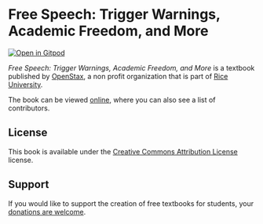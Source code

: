 # Free Speech: Trigger Warnings, Academic Freedom, and More

[![Open in Gitpod](https://gitpod.io/button/open-in-gitpod.svg)](https://gitpod.io/from-referrer/)

_Free Speech: Trigger Warnings, Academic Freedom, and More_ is a textbook published by [OpenStax](https://openstax.org/), a non profit organization that is part of [Rice University](https://www.rice.edu/).

The book can be viewed [online](https://github.com/cnx-user-books/cnxbook-free-speech-trigger-warnings-academic-freedom-and-more/releases/latest), where you can also see a list of contributors.

## License
This book is available under the [Creative Commons Attribution License](./LICENSE) license.

## Support
If you would like to support the creation of free textbooks for students, your [donations are welcome](https://riceconnect.rice.edu/donation/support-openstax-banner).
